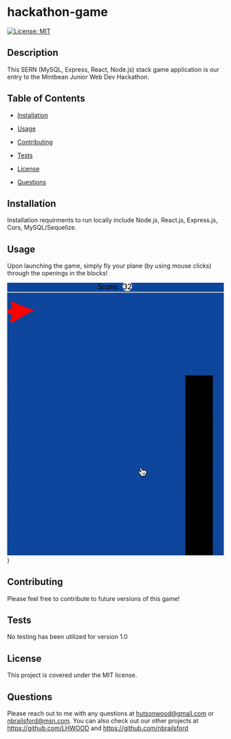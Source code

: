 # hackathon-game

[![License: MIT](https://img.shields.io/badge/License-MIT-yellow.svg)](https://opensource.org/licenses/MIT)

## Description

This SERN (MySQL, Express, React, Node.js) stack game application is our entry to the Mintbean Junior Web Dev Hackathon.

## Table of Contents

- [Installation](#installation)

- [Usage](#usage)

- [Contributing](#contributing)

- [Tests](#tests)

- [License](#license)

- [Questions](#questions)

## Installation

Installation requirments to run locally include Node.js, React.js, Express.js, Cors, MySQL/Sequelize.

## Usage

Upon launching the game, simply fly your plane (by using mouse clicks) through the openings in the blocks!

![gamegif](client/src/images/game.gif))

## Contributing

Please feel free to contribute to future versions of this game!

## Tests

No testing has been utilized for version 1.0

## License

This project is covered under the MIT license.

## Questions

Please reach out to me with any questions at hutsonwood@gmail.com or nbrailsford@msn.com. You can also check out our other projects at https://github.com/LHWOOD and https://github.com/nbrailsford
